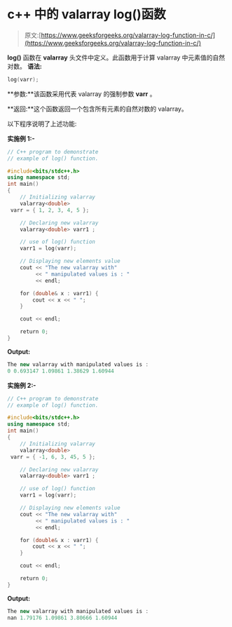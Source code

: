# c++ 中的 valarray log()函数

> 原文:[https://www.geeksforgeeks.org/valarray-log-function-in-c/](https://www.geeksforgeeks.org/valarray-log-function-in-c/)

**log()** 函数在 **valarray** 头文件中定义。此函数用于计算 valarray 中元素值的自然对数。
**语法:**

```cpp
log(varr);

```

**参数:**该函数采用代表 valarray 的强制参数 **varr** 。

**返回:**这个函数返回一个包含所有元素的自然对数的 valarray。

以下程序说明了上述功能:

**实施例 1:-**

```cpp
// C++ program to demonstrate
// example of log() function.

#include<bits/stdc++.h>
using namespace std; 
int main() 
{ 
    // Initializing valarray 
    valarray<double>
 varr = { 1, 2, 3, 4, 5 }; 

    // Declaring new valarray 
    valarray<double> varr1 ; 

    // use of log() function 
    varr1 = log(varr); 

    // Displaying new elements value
    cout << "The new valarray with"
         << " manipulated values is : "
         << endl;

    for (double& x : varr1) {
        cout << x << " ";
    }

    cout << endl;

    return 0;
} 
```

**Output:**

```cpp
The new valarray with manipulated values is : 
0 0.693147 1.09861 1.38629 1.60944

```

**实施例 2:-**

```cpp
// C++ program to demonstrate
// example of log() function.

#include<bits/stdc++.h>
using namespace std; 
int main() 
{ 
    // Initializing valarray 
    valarray<double>
 varr = { -1, 6, 3, 45, 5 }; 

    // Declaring new valarray 
    valarray<double> varr1 ; 

    // use of log() function 
    varr1 = log(varr); 

    // Displaying new elements value
    cout << "The new valarray with"
         << " manipulated values is : "
         << endl;

    for (double& x : varr1) {
        cout << x << " ";
    }

    cout << endl;

    return 0;
} 
```

**Output:**

```cpp
The new valarray with manipulated values is : 
nan 1.79176 1.09861 3.80666 1.60944

```